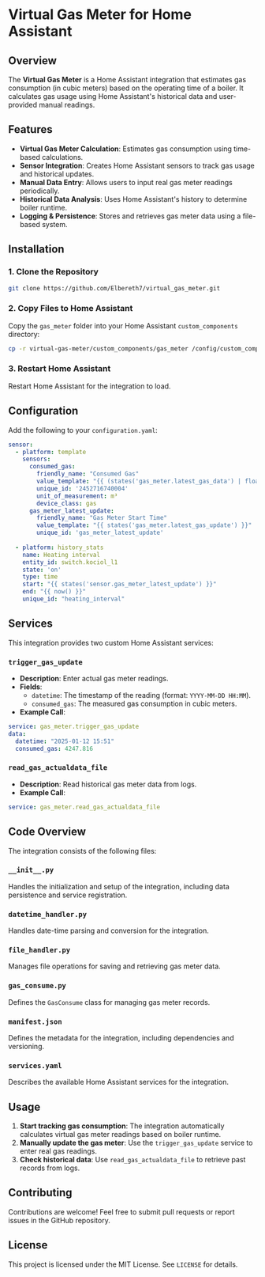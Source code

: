 # Virtual Gas Meter for Home Assistant

## Overview

The **Virtual Gas Meter** is a Home Assistant integration that estimates gas consumption (in cubic meters) based on the operating time of a boiler. It calculates gas usage using Home Assistant's historical data and user-provided manual readings.

## Features

- **Virtual Gas Meter Calculation**: Estimates gas consumption using time-based calculations.
- **Sensor Integration**: Creates Home Assistant sensors to track gas usage and historical updates.
- **Manual Data Entry**: Allows users to input real gas meter readings periodically.
- **Historical Data Analysis**: Uses Home Assistant's history to determine boiler runtime.
- **Logging & Persistence**: Stores and retrieves gas meter data using a file-based system.

## Installation

### 1. Clone the Repository

```sh
git clone https://github.com/Elbereth7/virtual_gas_meter.git
```

### 2. Copy Files to Home Assistant

Copy the `gas_meter` folder into your Home Assistant `custom_components` directory:

```sh
cp -r virtual-gas-meter/custom_components/gas_meter /config/custom_components/
```

### 3. Restart Home Assistant

Restart Home Assistant for the integration to load.

## Configuration

Add the following to your `configuration.yaml`:

```yaml
sensor:
  - platform: template
    sensors:
      consumed_gas:
        friendly_name: "Consumed Gas"
        value_template: "{{ (states('gas_meter.latest_gas_data') | float(0) + (states('sensor.heating_interval') | float(0) * states('gas_meter.average_m3_per_min') | float(0.010692178587454502)))  | round(3) }}"
        unique_id: '2452716740004'
        unit_of_measurement: m³
        device_class: gas
      gas_meter_latest_update:
        friendly_name: "Gas Meter Start Time"
        value_template: "{{ states('gas_meter.latest_gas_update') }}"
        unique_id: 'gas_meter_latest_update'
  
  - platform: history_stats
    name: Heating interval
    entity_id: switch.kociol_l1
    state: 'on'
    type: time
    start: "{{ states('sensor.gas_meter_latest_update') }}"
    end: "{{ now() }}"
    unique_id: "heating_interval"
```

## Services

This integration provides two custom Home Assistant services:

### `trigger_gas_update`

- **Description**: Enter actual gas meter readings.
- **Fields**:
  - `datetime`: The timestamp of the reading (format: `YYYY-MM-DD HH:MM`).
  - `consumed_gas`: The measured gas consumption in cubic meters.
- **Example Call**:

```yaml
service: gas_meter.trigger_gas_update
data:
  datetime: "2025-01-12 15:51"
  consumed_gas: 4247.816
```

### `read_gas_actualdata_file`

- **Description**: Read historical gas meter data from logs.
- **Example Call**:

```yaml
service: gas_meter.read_gas_actualdata_file
```

## Code Overview

The integration consists of the following files:

### `__init__.py`

Handles the initialization and setup of the integration, including data persistence and service registration.

### `datetime_handler.py`

Handles date-time parsing and conversion for the integration.

### `file_handler.py`

Manages file operations for saving and retrieving gas meter data.

### `gas_consume.py`

Defines the `GasConsume` class for managing gas meter records.

### `manifest.json`

Defines the metadata for the integration, including dependencies and versioning.

### `services.yaml`

Describes the available Home Assistant services for the integration.

## Usage

1. **Start tracking gas consumption**: The integration automatically calculates virtual gas meter readings based on boiler runtime.
2. **Manually update the gas meter**: Use the `trigger_gas_update` service to enter real gas readings.
3. **Check historical data**: Use `read_gas_actualdata_file` to retrieve past records from logs.

## Contributing

Contributions are welcome! Feel free to submit pull requests or report issues in the GitHub repository.

## License

This project is licensed under the MIT License. See `LICENSE` for details.

